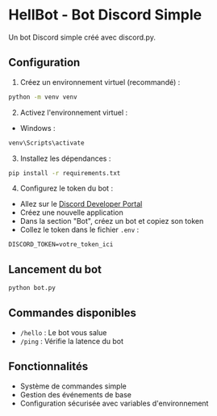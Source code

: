 # HellBot - Bot Discord Simple

Un bot Discord simple créé avec discord.py.

## Configuration

1. Créez un environnement virtuel (recommandé) :
```bash
python -m venv venv
```

2. Activez l'environnement virtuel :
- Windows :
```bash
venv\Scripts\activate
```

3. Installez les dépendances :
```bash
pip install -r requirements.txt
```

4. Configurez le token du bot :
- Allez sur le [Discord Developer Portal](https://discord.com/developers/applications)
- Créez une nouvelle application
- Dans la section "Bot", créez un bot et copiez son token
- Collez le token dans le fichier `.env` :
```
DISCORD_TOKEN=votre_token_ici
```

## Lancement du bot

```bash
python bot.py
```

## Commandes disponibles

- `/hello` : Le bot vous salue
- `/ping` : Vérifie la latence du bot

## Fonctionnalités

- Système de commandes simple
- Gestion des événements de base
- Configuration sécurisée avec variables d'environnement
